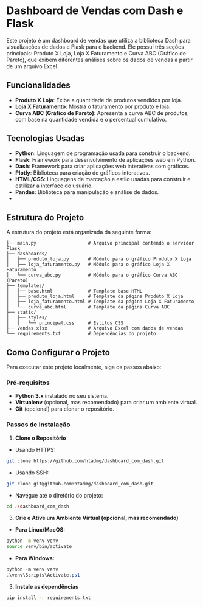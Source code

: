 # Dashboard de Vendas com Dash e Flask

Este projeto é um dashboard de vendas que utiliza a biblioteca Dash para visualizações de dados e Flask para o backend. Ele possui três seções principais: Produto X Loja, Loja X Faturamento e Curva ABC (Gráfico de Pareto), que exibem diferentes análises sobre os dados de vendas a partir de um arquivo Excel.

## Funcionalidades

- **Produto X Loja**: Exibe a quantidade de produtos vendidos por loja.
- **Loja X Faturamento**: Mostra o faturamento por produto e loja.
- **Curva ABC (Gráfico de Pareto)**: Apresenta a curva ABC de produtos, com base na quantidade vendida e o percentual cumulativo.

## Tecnologias Usadas

- **Python**: Linguagem de programação usada para construir o backend.
- **Flask**: Framework para desenvolvimento de aplicações web em Python.
- **Dash**: Framework para criar aplicações web interativas com gráficos.
- **Plotly**: Biblioteca para criação de gráficos interativos.
- **HTML/CSS**: Linguagens de marcação e estilo usadas para construir e estilizar a interface do usuário.
- **Pandas**: Biblioteca para manipulação e análise de dados.
- 
## Estrutura do Projeto

A estrutura do projeto está organizada da seguinte forma:
```
├── main.py                   # Arquivo principal contendo o servidor Flask
├── dashboards/
│   ├── produto_loja.py       # Módulo para o gráfico Produto X Loja
│   ├── loja_faturamento.py   # Módulo para o gráfico Loja X Faturamento
│   └── curva_abc.py          # Módulo para o gráfico Curva ABC (Pareto)
├── templates/
│   ├── base.html             # Template base HTML
│   ├── produto_loja.html     # Template da página Produto X Loja
│   ├── loja_faturamento.html # Template da página Loja X Faturamento
│   └── curva_abc.html        # Template da página Curva ABC
├── static/
│   ├── styles/
│   │   └── principal.css     # Estilos CSS
├── Vendas.xlsx               # Arquivo Excel com dados de vendas
└── requirements.txt          # Dependências do projeto
```
## Como Configurar o Projeto

Para executar este projeto localmente, siga os passos abaixo:

### Pré-requisitos

- **Python 3.x** instalado no seu sistema.
- **Virtualenv** (opcional, mas recomendado) para criar um ambiente virtual.
- **Git** (opcional) para clonar o repositório.

### Passos de Instalação

1. **Clone o Repositório**
- Usando HTTPS:
```bash
git clone https://github.com/htadmg/dashboard_com_dash.git
```
- Usando SSH:
```bash
git clone git@github.com:htadmg/dashboard_com_dash.git
```
- Navegue até o diretório do projeto:
```bash
cd .\dashboard_com_dash
```
   
3. **Crie e Ative um Ambiente Virtual (opcional, mas recomendado)**
- **Para Linux/MacOS:**
```bash
python -m venv venv
source venv/bin/activate
```

- **Para Windows:**
```powershell
python -m venv venv
.\venv\Scripts\Activate.ps1
```   
3. **Instale as dependências**
```bash
pip install -r requirements.txt
```

